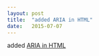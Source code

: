 ```yaml
---
layout: post
title:  "added ARIA in HTML"
date:   2015-07-07
---
```


added <a href="http://www.w3.org/TR/html-aria">ARIA in HTML</a>